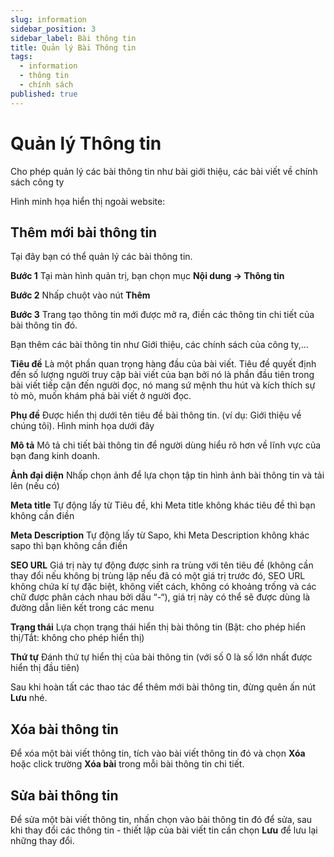 ```yaml
---
slug: information
sidebar_position: 3
sidebar_label: Bài thông tin
title: Quản lý Bài Thông tin
tags:
  - information
  - thông tin
  - chính sách
published: true
---
```

# Quản lý Thông tin

Cho phép quản lý các bài thông tin như bài giới thiệu, các bài viết về chính sách công ty

Hình minh họa hiển thị ngoài website:

## Thêm mới bài thông tin

Tại đây bạn có thể quản lý các bài thông tin.

**Bước 1** Tại màn hình quản trị, bạn chọn mục **Nội dung -> Thông tin**

**Bước 2** Nhấp chuột vào nút **Thêm**

**Bước 3** Trang tạo thông tin mới được mở ra, điền các thông tin chi tiết của bài thông tin đó.

Bạn thêm các bài thông tin như Giới thiệu, các chính sách của công ty,...

**Tiêu đề** Là một phần quan trọng hàng đầu của bài viết. Tiêu đề quyết định đến số lượng người truy cập bài viết của bạn bởi nó là phần đầu tiên trong bài viết tiếp cận đến người đọc, nó mang sứ mệnh thu hút và kích thích sự tò mò, muốn khám phá bài viết ở người đọc.

**Phụ đề** Được hiển thị dưới tên tiêu đề bài thông tin. (ví dụ: Giới thiệu về chúng tôi). Hình minh họa dưới đây

**Mô tả** Mô tả chi tiết bài thông tin để người dùng hiểu rõ hơn về lĩnh vực của bạn đang kinh doanh.

**Ảnh đại diện** Nhấp chọn ảnh để lựa chọn tập tin hình ảnh bài thông tin và tải lên (nếu có)

**Meta title** Tự động lấy từ Tiêu đề, khi Meta title không khác tiêu đề thì bạn không cần điền

**Meta Description** Tự động lấy từ Sapo, khi Meta Description không khác sapo thì bạn không cần điền

**SEO URL** Giá trị này tự động được sinh ra trùng với tên tiêu đề (không cần thay đổi nếu không bị trùng lặp nếu đã có một giá trị trước đó, SEO URL không chứa kí tự đặc biệt, không viết cách, không có khoảng trống và các chữ được phân cách nhau bởi dấu “-“), giá trị này có thể sẽ được dùng là đường dẫn liên kết trong các menu

**Trạng thái** Lựa chọn trạng thái hiển thị bài thông tin (Bật: cho phép hiển thị/Tắt: không cho phép hiển thị)

**Thứ tự** Đánh thứ tự hiển thị của bài thông tin (với số 0 là số lớn nhất được hiển thị đầu tiên)

Sau khi hoàn tất các thao tác để thêm mới bài thông tin, đừng quên ấn nút **Lưu** nhé.

## Xóa bài thông tin

Để xóa một bài viết thông tin, tích vào bài viết thông tin đó và chọn **Xóa** hoặc click trường **Xóa bài** trong mỗi bài thông tin chi tiết.

## Sửa bài thông tin

Để sửa một bài viết thông tin, nhấn chọn vào bài thông tin đó để sửa, sau khi thay đổi các thông tin - thiết lập của bài viết tin cần chọn **Lưu** để lưu lại những thay đổi.